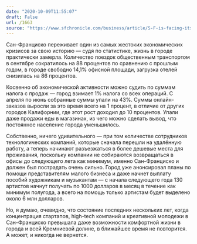 ```yaml
---
date: "2020-10-09T11:55:07"
draft: False
url: /1663
source: "https://www.sfchronicle.com/business/article/S-F-is-facing-its-worst-fiscal-crisis-in-15632261.php"
---
```


Сан-Франциско переживает один из самых жестоких экономических кризисов за свою историю — судя по статистике, жизнь в городе практически замерла. Количество поездок общественным транспортом в сентябре сократилось на 88 процентов по сравнению с прошлым годом, в городе свободно 14,1% офисной площади, загрузка отелей снизилась на 86 процентов.

Косвенно об экономической активности можно судить по суммам налога с продаж — город взимает 1% налога со всех операций. С апреля по июнь собранные суммы упали на 43%. Суммы онлайн-заказов выросли за это время всего на 1 процент, в отличие от других городов Калифорнии, где этот рост доходил до 10 процентов. Упали даже продажи еды в магазинах, из чего можно сделать вывод, что постоянное население города уменьшилось.

Собственно, ничего удивительного — при том количестве сотрудников технологических компаний, которые сначала перешли на удалённую работу, а теперь начинают разъезжаться в более дешевые места для проживания, поскольку компании не собираются возвращаться в офисы до следующего лета как минимум, именно Сан-Франциско и должен был пострадать очень сильно. Город уже анонсировал планы по помощи представителям малого бизнеса и даже начнет выплату пособий художникам и музыкантам — с начала следующего года 130 артистов начнут получать по 1000 долларов в месяц в течение как минимум полугода, а всего на помощь только артистам будет выделено около 6 млн долларов.

Но, я думаю, очевидно, что состояние последних нескольких лет, когда концентрация стартапов, high-tech компаний и креативной молодежи в Сан-Франциско превышала даже возможности комфортной жизни в города и всей Кремниевой долине, в ближайшее время не повторится. А может, и никогда не вернется.
